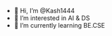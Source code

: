 - 👋 Hi, I’m @Kash1444
- 👀 I’m interested in AI & DS
- 🌱 I’m currently learning BE.CSE 

<!---
Kash1444/Kash1444 is a ✨ special ✨ repository because its `README.md` (this file) appears on your GitHub profile.
You can click the Preview link to take a look at your changes.
--->
